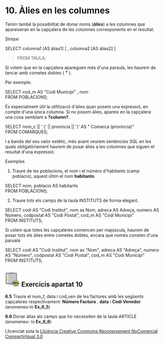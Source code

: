 # 10\. Àlies en les columnes

Tenim també la possibilitat de donar noms (_**àlies**_) a les columnes que
apareixeran en la capçalera de les columnes corresponents en el resultat.

Sintaxi

SELECT columna1 [AS àlias1] [ , columna2 [AS àlias2] ]  

> FROM TAULA;

Si volem que en la capçalera apareguen més d'una paraula, les haurem de tancar
amb cometes dobles ( **"** ).

Per exemple:

SELECT cod_m AS "Codi Municipi" , nom  
FROM POBLACIONS;

És especialment útil la utilització d'àlies quan posem una expressió, en
compte d'una única columna. Si no posem àlies, apareix en la capçalera una
cosa semblant a **?column?**.

SELECT nom_c || ' (' || provincia || ')' AS " Comarca (provincia)"  
FROM COMARQUES;

I a banda del seu valor estètic, més avant veurem sentències SQL en les quals
obligatòriament haurem de posar àlies a les columnes que siguen el resultat
d'una expressió.

Exemples

  1. Traure de les poblacions, el nom i el número d'habitants (camp poblacio), aquest últim el nom **habitants**.

SELECT nom, poblacio AS habitants  
FROM POBLACIONS;

  2. Traure tots els camps de la taula INSTITUTS de forma elegant.

SELECT codi AS "Codi Institut", nom as Nom, adreca AS Adreça, numero AS
Número, codpostal AS "Codi Postal", cod_m AS "Codi Municipi"  
FROM INSTITUTS;

Si volem que totes les capçaleres comencen per majúscula, haurem de posar tots
els àlies entre cometes dobles, encara que només consten d'una paruala

SELECT codi AS "Codi Institut", nom as "Nom", adreca AS "Adreça", numero AS
"Número", codpostal AS "Codi Postal", cod_m AS "Codi Municipi"  
FROM INSTITUTS;


## ![](icon_activity.gif) Exercicis apartat 10

**6.5** Traure el num_f, data i cod_ven de les factures amb les següents
capçaleres respectivament: **Número Factura** , **data** i **Codi Venedor**
(anomeneu-lo **Ex_6_5**)

**6.6** Donar àlias als camps que ho necessiten de la taula ARTICLE (anomeneu-
lo **Ex_6_6**)


Llicenciat sota la  [Llicència Creative Commons Reconeixement NoComercial
CompartirIgual 3.0](http://creativecommons.org/licenses/by-nc-sa/3.0/)

